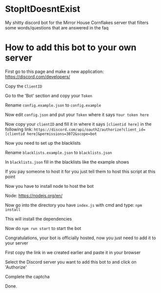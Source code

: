 # StopItDoesntExist
My shitty discord bot for the Mirror House Cornflakes server that filters some words/questions that are answered in the faq

# How to add this bot to your own server

First go to this page and make a new application: https://discord.com/developers/

Copy the `ClientID`

Go to the 'Bot' section and copy your `Token`

Rename `config.example.json` to `config.example`

Now edit `config.json` and put your `Token` where it says `Your token here`

Now copy your `clientID` and fill it in where it says `[clientid here]` in the following link: `https://discord.com/api/oauth2/authorize?client_id=[clientid here]&permissions=3072&scope=bot`

Now you need to set up the blacklists

Rename `blacklists.example.json` to `blacklists.json`

In `blacklists.json` fill in the blacklists like the example shows


If you pay someone to host it for you just tell them to host this script at this point

Now you have to install node to host the bot



Node: https://nodejs.org/en/



Now go into the directory you have `index.js` with cmd and type: `npm install`

This will install the dependencies

Now do `npm run start` to start the bot

Congratulations, your bot is officially hosted, now you just need to add it to your server



First copy the link in we created earlier and paste it in your browser

Select the Discord server you want to add this bot to and click on 'Authorize'

Complete the captcha

Done.